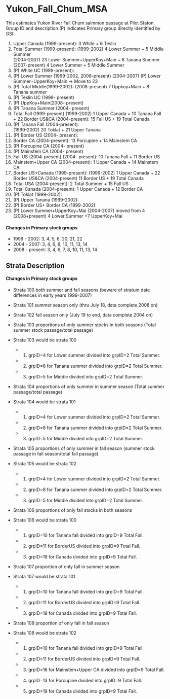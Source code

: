 # Yukon_Fall_Chum_MSA

This estimates Yukon River Fall Chum salmmon passage at Pilot Staton. 
   Group ID and description (P) indicates Primary group directly identified by 
   GSI
1. Upper Canada (1999-present): 3 White + 6 Teslin
2. Total Summer (1999-present): 
	(1999-2002)  4 Lower Summer + 5 Middle Summer  
	(2004-2007)  23 Lower Summer+UpperKoy+Main + 8 Tanana Summer  
  	(2007-present)  4 Lower Summer + 5 Middle Summer  
3. (P) White UC (1999-present): 	 
4. (P) Lower Summer (1999-2002, 2008-present)
  	(2004-2007) (P) Lower Summer+UpperKoy+Main -> Move to 23 		
5. (P) Total Middle(1999-2002): 
	(2008-present) 7 Uppkoy+Main + 8 Tanana summer 
6. (P) Teslin UC (1999- present)   
7. (P) UppKoy+Main(2008- present)
8. (P) Tanana Summer (2004- present)
9. Total Fall (1999-present)
	(1999-2002) 1 Upper Canada + 10 Tanana Fall + 22 Border US&CA
	(2004-present):  15 Fall US + 19 Total Canada  
10. (P) Tanana Fall (2004-present):  
        (1999-2002)  20 Toklat + 21 Upper Tanana
11. (P) Border US (2004- present):
12. Border CA (2004-present): 13 Porcupine + 14 Mainstem CA 
13.  (P) Porcupine CA (2004- present)
14.  (P) Mainstem CA (2004- present) 
15.  Fall US (2004-present)
	 (2004- present): 10 Tanana Fall + 11 Border US
16.  Mainstem+Upper CA (2004-present): 1 Upper Canada + 14 Mainstem CA
17.  Border US+Canada (1999-present): 
		 (1999-2002) 1 Upper Canada + 22 Border US&CA 
		 (2004-present) 11 Border US + 19 Total Canada
18.  Total USA (2004-present): 2 Total Summer + 15 Fall US
19.  Total Canada (2004-present): 1 Upper Canada + 12 Border CA 
20.  (P) Toklat (1999-2002):  
21.  (P) Upper Tanana (1999-2002):   
22.  (P) Border US+ Border CA (1999-2002): 
23.  (P) Lower Summer+UpperKoy+Mai (2004-2007) moved from 4 
		 (2008+present)  4 Lower Summer +7 UpperKoy+Mai  

####  Changes in Primary stock groups
* 1999 - 2002: 3, 4, 5, 6. 20, 21, 22
* 2004 - 2007: 3, 4, 6, 8, 10, 11, 13, 14
* 2008 - present: 3, 4, 6, 7, 8, 10, 11, 13, 14

## Strata Description 
####  Changes in Primary stock groups
* Strata 100 both summer and fall seasons (beware of stratum date differences in early years 1999-2007)
* Strata 101 summer season only (thru July 18, data complete 2008 on)
* Strata 102 fall season only (July 19 to end, data complete 2004 on)

* Strata 103 proportions of only summer stocks in both seasons (Total summer stock passage/total passage)
* Strata 103 would be strata 100   
	* 1) grpID=4 for Lower summer divided into grpID=2 Total Summer.
	* 2) grpID=8 for Tanana summer divided into grpID=2 Total Summer.
	* 3) grpID=5 for Middle divided into grpID=2 Total Summer.

* Strata 104 proportions of only summer in summer season  (Total summer passage/total passage)
* Strata 104 would be strata 101
	* 1) grpID=4 for Lower summer divided into grpID=2 Total Summer.
	* 2) grpID=8 for Tanana summer divided into grpID=2 Total Summer.
	* 3) grpID=5 for Middle divided into grpID=2 Total Summer.

* Strata 105 proportions of only summer in fall season  (summer stock passage in fall season/total fall passage)
* Strata 105 would be strata 102
	* 1) grpID=4 for Lower summer divided into grpID=2 Total Summer.
	* 2) grpID=8 for Tanana summer divided into grpID=2 Total Summer.
	* 3) grpID=5 for Middle divided into grpID=2 Total Summer.

* Strata 106 proportions of only fall stocks in both seasons
* Strata 106 would be strata 100
	* 1) grpID=10 for Tanana fall divided into grpID=9 Total Fall.
	* 2) grpID=11 for BorderUS divided into grpID=9 Total Fall.
	* 3) grpID=19 for Canada divided into grpID=9 Total Fall.

* Strata 107 proportion of only fall in summer season
* Strata 107 would be strata 101
	* 1) grpID=10 for Tanana fall divided into grpID=9 Total Fall.
	* 2) grpID=11 for BorderUS divided into grpID=9 Total Fall.
	* 3) grpID=19 for Canada divided into grpID=9 Total Fall.

* Strata 108 proportion of only fall in fall season
* Strata 108 would be strata 102
	* 1) grpID=10 for Tanana fall divided into grpID=9 Total Fall.
	* 2) grpID=11 for BorderUS divided into grpID=9 Total Fall.
	* 3) grpID=16 for Mainstem+Upper CA divided into grpID=9 Total Fall.
	* 4) grpID=13 for Porcupine divided into grpID=9 Total Fall.
	* 5) grpID=19 for Canada divided into grpID=9 Total Fall.
